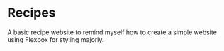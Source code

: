 # Recipes
A basic recipe website to remind myself how to create a simple website using Flexbox for styling majorly.